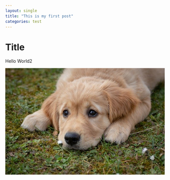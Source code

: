 ```yaml
---
layout: single
title: "This is my first post"
categories: test
---
```


# Title

Hello World2

![dog](../images/2021-01-13-first-posting/dog-8614732.jpg)
